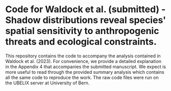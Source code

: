 # Code for Waldock et al. (submitted) - **Shadow distributions reveal species' spatial sensitivity to anthropogenic threats and ecological constraints**.

This repository contains the code to accompany the analysis contained in Waldock et al. (2023). For convenience, we provide a detailed explanation in the Appendix 4 that accompanies the submitted manuscript. We expect is more useful to read through the provided summary analysis which contains all the same code to reproduce the work. The raw code files were run on the UBELIX server at University of Bern.
